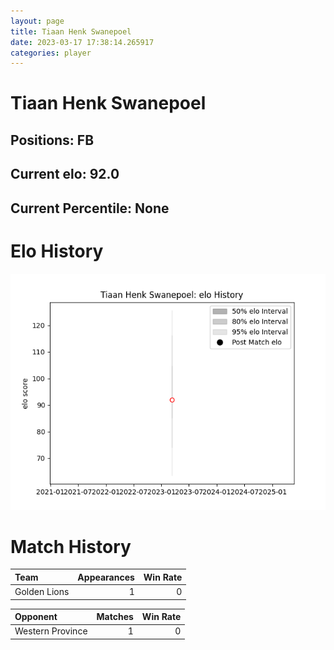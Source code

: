 ```yaml
---  
layout: page  
title: Tiaan Henk Swanepoel  
date: 2023-03-17 17:38:14.265917  
categories: player  
---
```

# Tiaan Henk Swanepoel

## Positions: FB

## Current elo: 92.0

## Current Percentile: None

# Elo History


![elo history](history_TiaanHenkSwanepoel.png)
# Match History


| Team         |   Appearances |   Win Rate |
|:-------------|--------------:|-----------:|
| Golden Lions |             1 |          0 |

| Opponent         |   Matches |   Win Rate |
|:-----------------|----------:|-----------:|
| Western Province |         1 |          0 |